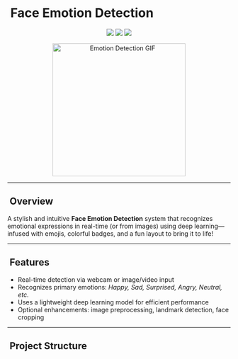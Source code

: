 #  ​ Face Emotion Detection

<p align="center">
  <img src="https://img.shields.io/badge/Status-✨Experimental-informational?style=for-the-badge" />
  <img src="https://img.shields.io/badge/License-MIT-brightgreen?style=for-the-badge" />
  <img src="https://img.shields.io/badge/Language-Python-blue?style=for-the-badge" />
</p>

<p align="center">  
  <img src="https://media.giphy.com/media/3o7qE1YN7aBOFPRw8E/giphy.gif" alt="Emotion Detection GIF" width="300" />  
</p>

---

##  ​ Overview  
A stylish and intuitive **Face Emotion Detection** system that recognizes emotional expressions in real-time (or from images) using deep learning—infused with emojis, colorful badges, and a fun layout to bring it to life!

---

##  ​ Features
-  Real-time detection via webcam or image/video input  
-  Recognizes primary emotions: *Happy, Sad, Surprised, Angry, Neutral, etc.*  
-  Uses a lightweight deep learning model for efficient performance  
-  Optional enhancements: image preprocessing, landmark detection, face cropping

---

##  ​ Project Structure
